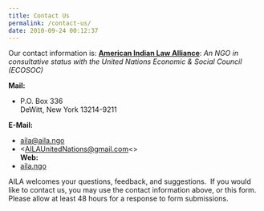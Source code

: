 ```yaml
---
title: Contact Us
permalink: /contact-us/
date: 2010-09-24 00:12:37
---
```

Our contact information is:
[**American Indian Law Alliance**](https://aila.ngo/): _An NGO in consultative status with the United Nations Economic & Social Council (ECOSOC)_  

**Mail:**  
  - P.O. Box 336  
  DeWitt, New York 13214-9211  

**E-Mail:**  
  - <aila@aila.ngo>  
  - <AILAUnitedNations@gmail.com<>  
**Web:** 
  - [aila.ngo](https://aila.ngo/)

AILA welcomes your questions, feedback, and suggestions.  If you would like to contact us, you may use the contact information above, or this form.  Please allow at least 48 hours for a response to form submissions.
